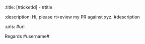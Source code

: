 :title: [#ticketId] - #title

:description:
Hi, please rt=eview my PR against xyz. 
#description

:urls: #url

Regards
#username#
